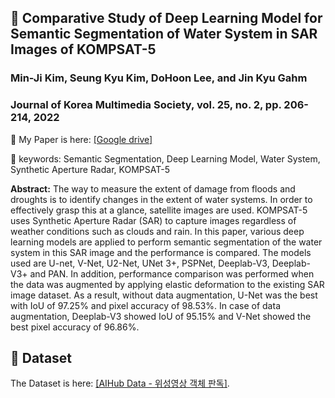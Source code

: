 ## 🚀 Comparative Study of Deep Learning Model for Semantic Segmentation of Water System in SAR Images of KOMPSAT-5
### Min-Ji Kim, Seung Kyu Kim, DoHoon Lee, and Jin Kyu Gahm
### Journal of Korea Multimedia Society, vol. 25, no. 2, pp. 206-214, 2022

📃 My Paper is here: [[Google drive]](https://drive.google.com/file/d/17_Itl_iuMB7I8mqLKf0p8C3nmHyGSI9l/view?usp=sharing)

🔑 keywords: Semantic Segmentation, Deep Learning Model, Water System, Synthetic Aperture Radar, KOMPSAT-5

**Abstract:** 
The way to measure the extent of damage from floods and droughts is to identify changes in the extent of water systems. In order to effectively grasp this at a glance, satellite images are used. KOMPSAT-5 uses Synthetic Aperture Radar (SAR) to capture images regardless of weather conditions such as clouds and rain. In this paper, various deep learning models are applied to perform semantic segmentation of the water system in this SAR image and the performance is compared. The models used are U-net, V-Net, U2-Net, UNet 3+, PSPNet, Deeplab-V3, Deeplab-V3+ and PAN. In addition, performance comparison was performed when the data was augmented by applying elastic deformation to the existing SAR image dataset. As a result, without data augmentation, U-Net was the best with IoU of 97.25% and pixel accuracy of 98.53%. In case of data augmentation, Deeplab-V3 showed IoU of 95.15% and V-Net showed the best pixel accuracy of 96.86%.


## 📂 Dataset

The Dataset is here: [[AIHub Data - 위성영상 객체 판독]](https://www.aihub.or.kr/aihubdata/data/view.do?currMenu=115&topMenu=100&aihubDataSe=data&dataSetSn=73).
